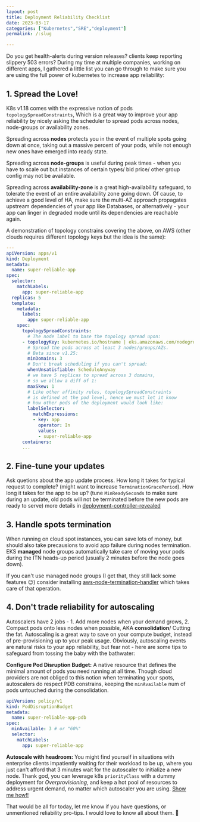 ```yaml
---
layout: post
title: Deployment Reliability Checklist
date: 2023-03-17
categories: ["Kubernetes","SRE","deployment"]
permalink: /:slug

---
```


Do you get health-alerts during version releases? clients keep reporting slippery 503 errors? During my time at multiple companies, working on different apps, I gathered a little list you can go through to make sure you are using the full power of kubernetes to increase app reliability:

## 1. Spread the Love!
K8s v1.18 comes with the expressive notion of pods `topologySpreadConstraints`, Which is a great way to improve your app reliability by nicely asking the scheduler to spread pods across nodes, node-groups or availability zones.

Spreading across **nodes** protects you in the event of multiple spots going down at once, taking out a massive percent of your pods, while not enough new ones have emerged into ready state.

Spreading across **node-groups** is useful during peak times - when you have to scale out but instances of certain types/ bid price/ other group config may not be available.

Spreading across **availability-zone** is a great high-availability safeguard, to tolerate the event of an entire availability zone going down. Of cause, to achieve a good level of HA, make sure the multi-AZ approach propagates upstream dependencies of your app like Databases, or alternatively - your app can linger in degraded mode until its dependencies are reachable again.

A demonstration of topology constrains covering the above, on AWS (other clouds requires different topology keys but the idea is the same):
```yaml
---
apiVersion: apps/v1
kind: Deployment
metadata:
  name: super-reliable-app
spec:
  selector:
    matchLabels:
      app: super-reliable-app
  replicas: 5
  template: 
    metadata:
      labels:
        app: super-reliable-app
    spec:
      topologySpreadConstraints:
        # The node label to base the topology spread upon:
      - topologyKey: kubernetes.io/hostname | eks.amazonaws.com/nodegroup | failure-domain.beta.kubernetes.io/zone
        # Spread the pods across at least 3 nodes/groups/AZs.
        # Beta since v1.25:
        minDomains: 3
        # Don't break scheduling if you can't spread:
        whenUnsatisfiable: ScheduleAnyway
        # we have 5 replicas to spread across 3 domains,
        # so we allow a diff of 1:
        maxSkew: 1
        # Like other affinity rules, topologySpreadConstraints
        # is defined at the pod level, hence we must let it know
        # how other pods of the deployment would look like:
        labelSelector: 
          matchExpressions:
          - key: app
            operator: In
            values:
            - super-reliable-app
      containers:
      ...
```

## 2. Fine-tune your updates
Ask quetions about the app update process. How long it takes for typical request to complete? (might want to increase `TerminationGracePeriod`). How long it takes for the app to be up? (tune `MinReadySeconds` to make sure during an update, old pods will not be terminated before the new pods are ready to serve) more details in [deployment-controller-revealed](/kubernetes/sre/deployment/2023/03/15/deployment-controller-revealed.html)

## 3. Handle spots termination
When running on cloud spot instances, you can save lots of money, but should also take precausions to avoid app failure during nodes termination. EKS **managed** node groups automatically take care of moving your pods during the ITN heads-up period (usually 2 minutes before the node goes down).

If you can't use managed node groups (I get that, they still lack some features :wink:) consider installing [aws-node-termination-handler](https://github.com/aws/aws-node-termination-handler) which takes care of that operation.

## 4. Don't trade reliability for autoscaling
Autoscalers have 2 jobs - 1. Add more nodes when your demand grows, 2. Compact pods onto less nodes when possible, AKA **consolidation**/ Cutting the fat. Autoscaling is a great way to save on your compute budget, instead of pre-provisioning up to your peak usage.
Obviously, autoscaling events are natural risks to your app reliability, but fear not - here are some tips to safeguard from tossing the baby with the bathwater:

**Configure Pod Disruption Budget:**
A native resource that defines the minimal amount of pods you need running at all time. Though cloud providers are not obliged to this notion when terminating your spots, autoscalers do respect PDB constrains, keeping the `minAvailable` num of pods untouched during the consolidation. 
```yaml
apiVersion: policy/v1
kind: PodDisruptionBudget
metadata:
  name: super-reliable-app-pdb
spec:
  minAvailable: 3 # or "60%"
  selector:
    matchLabels:
      app: super-reliable-app
```

**Autoscale with headroom:**
You might find yourself in situations with enterprise clients impatiently waiting for their workload to be up, where you just can't afford that 3 minutes wait for the autoscaler to initialize a new node. Thank god, you can leverage k8s `priorityClass` with a dummy deployment for *Overprovisioning*, and keep a hot pool of resources to address urgent demand, no matter which autoscaler you are using. [Show me how!!](https://github.com/kubernetes/autoscaler/blob/master/cluster-autoscaler/FAQ.md#how-can-i-configure-overprovisioning-with-cluster-autoscaler)

That would be all for today, let me know if you have questions, or unmentioned reliability pro-tips. I would love to know all about them. :blue_heart: